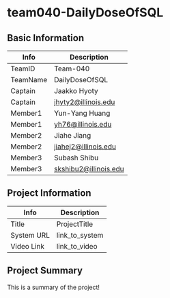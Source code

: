 # team040-DailyDoseOfSQL

## Basic Information

|   Info      |        Description     |
| ----------- | ---------------------- |
| TeamID      |        Team-040        |
| TeamName    |     DailyDoseOfSQL     |
| Captain     |       Jaakko Hyoty     |
| Captain     |  jhyty2@illinois.edu   |
| Member1     |     Yun-Yang Huang      |
| Member1     |   yh76@illinois.edu    |
| Member2     |      Jiahe Jiang       |
| Member2     |  jiahej2@illinois.edu  |
| Member3     |     Subash Shibu       |
| Member3     |  skshibu2@illinois.edu |

## Project Information

|   Info      |        Description     |
| ----------- | ---------------------- |
|  Title      |       ProjectTitle     |
| System URL  |      link_to_system    |
| Video Link  |      link_to_video     |

## Project Summary

This is a summary of the project!
